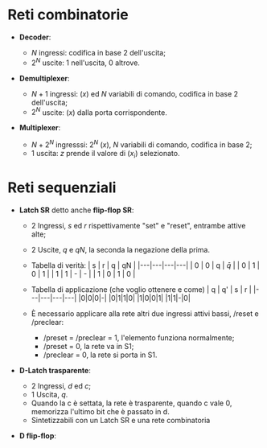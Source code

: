 # Reti combinatorie

- **Decoder**:
	- $N$ ingressi: codifica in base $2$ dell'uscita;
	- $2^N$ uscite: $1$ nell'uscita, $0$ altrove.

- **Demultiplexer**:
	- $N+1$ ingressi: ($x$) ed $N$ variabili di comando, codifica in base $2$ dell'uscita;
	- $2^N$ uscite: ($x$) dalla porta corrispondente.

- **Multiplexer**:
	- $N+2^N$ ingresssi: $2^N$ ($x$), $N$ variabili di comando, codifica in base $2$;
	- $1$ uscita: $z$ prende il valore di ($x_i$) selezionato.


# Reti sequenziali
- **Latch SR** detto anche **flip-flop SR**:
	- $2$ Ingressi, $s$ ed $r$ rispettivamente "set" e "reset", entrambe attive alte;
	- $2$ Uscite, $q$ e $qN$, la seconda la negazione della prima.
	- Tabella di verità:
		| s | r | q | qN |
		|---|---|---|---|
		| 0 | 0 | q  | $\bar{q}$ |
		| 0 | 1 | 0 | 1 |
		| 1 | 1 | - | - |
		| 1 | 0 | 1 | 0 |

	- Tabella di applicazione (che voglio ottenere e come)
		| q | q' | s | r |
		|---|---|---|---|
		|0|0|0|-|
		|0|1|1|0|
		|1|0|0|1|
		|1|1|-|0|

	- È necessario applicare alla rete altri due ingressi attivi bassi, /reset e /preclear:
    	- /preset = /preclear = 1, l'elemento funziona normalmente;
    	- /preset = 0, la rete va in S1;
    	- /preclear = 0, la rete si porta in S1.

- **D-Latch trasparente**:
  - $2$ Ingressi, $d$ ed $c$;
  - $1$ Uscita, $q$.
  - Quando la c è settata, la rete è trasparente, quando c vale 0, memorizza l'ultimo bit che è passato in d.
  - Sintetizzabili con un Latch SR e una rete combinatoria

- **D flip-flop**:
